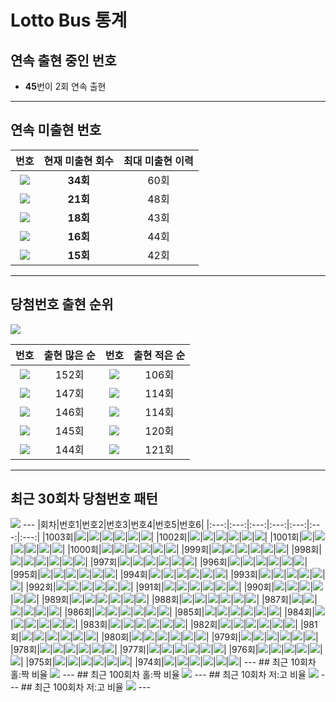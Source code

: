 # Lotto Bus 통계
## 연속 출현 중인 번호
 - **45**번이 2회 연속 출현
---
## 연속 미출현 번호
|번호|현재 미출현 회수|최대 미출현 이력|
|:---:|:---:|:---:|
|<image src="https://github.com/hello-bryan/LTStorage/blob/master/numbers/40.png"/>|**34회**|60회|
|<image src="https://github.com/hello-bryan/LTStorage/blob/master/numbers/5.png"/>|**21회**|48회|
|<image src="https://github.com/hello-bryan/LTStorage/blob/master/numbers/34.png"/>|**18회**|43회|
|<image src="https://github.com/hello-bryan/LTStorage/blob/master/numbers/23.png"/>|**16회**|44회|
|<image src="https://github.com/hello-bryan/LTStorage/blob/master/numbers/30.png"/>|**15회**|42회|
---
## 당첨번호 출현 순위
<image src="https://github.com/hello-bryan/LTStorage/blob/master/images/number_appearance_10.png" />  
 
|번호|출현 많은 순|번호|출현 적은 순|
|:---:|:---:|:---:|:---:|
|<image src="https://github.com/hello-bryan/LTStorage/blob/master/numbers/34.png" />|152회|<image src="https://github.com/hello-bryan/LTStorage/blob/master/numbers/9.png" />|106회|
|<image src="https://github.com/hello-bryan/LTStorage/blob/master/numbers/18.png" />|147회|<image src="https://github.com/hello-bryan/LTStorage/blob/master/numbers/32.png" />|114회|
|<image src="https://github.com/hello-bryan/LTStorage/blob/master/numbers/43.png" />|146회|<image src="https://github.com/hello-bryan/LTStorage/blob/master/numbers/22.png" />|114회|
|<image src="https://github.com/hello-bryan/LTStorage/blob/master/numbers/27.png" />|145회|<image src="https://github.com/hello-bryan/LTStorage/blob/master/numbers/30.png" />|120회|
|<image src="https://github.com/hello-bryan/LTStorage/blob/master/numbers/13.png" />|144회|<image src="https://github.com/hello-bryan/LTStorage/blob/master/numbers/23.png" />|121회|
---
## 최근 30회차 당첨번호 패턴
<image src="https://github.com/hello-bryan/LTStorage/blob/master/images/recent_30_win_num_pattern.png" />
---
|회차|번호1|번호2|번호3|번호4|번호5|번호6|
|:---:|:---:|:---:|:---:|:---:|:---:|:---:|
|1003회|<image src="https://github.com/hello-bryan/LTStorage/blob/master/numbers/1.png" />|<image src="https://github.com/hello-bryan/LTStorage/blob/master/numbers/4.png" />|<image src="https://github.com/hello-bryan/LTStorage/blob/master/numbers/29.png" />|<image src="https://github.com/hello-bryan/LTStorage/blob/master/numbers/39.png" />|<image src="https://github.com/hello-bryan/LTStorage/blob/master/numbers/43.png" />|<image src="https://github.com/hello-bryan/LTStorage/blob/master/numbers/45.png" />|
|1002회|<image src="https://github.com/hello-bryan/LTStorage/blob/master/numbers/17.png" />|<image src="https://github.com/hello-bryan/LTStorage/blob/master/numbers/25.png" />|<image src="https://github.com/hello-bryan/LTStorage/blob/master/numbers/33.png" />|<image src="https://github.com/hello-bryan/LTStorage/blob/master/numbers/35.png" />|<image src="https://github.com/hello-bryan/LTStorage/blob/master/numbers/38.png" />|<image src="https://github.com/hello-bryan/LTStorage/blob/master/numbers/45.png" />|
|1001회|<image src="https://github.com/hello-bryan/LTStorage/blob/master/numbers/6.png" />|<image src="https://github.com/hello-bryan/LTStorage/blob/master/numbers/10.png" />|<image src="https://github.com/hello-bryan/LTStorage/blob/master/numbers/12.png" />|<image src="https://github.com/hello-bryan/LTStorage/blob/master/numbers/14.png" />|<image src="https://github.com/hello-bryan/LTStorage/blob/master/numbers/20.png" />|<image src="https://github.com/hello-bryan/LTStorage/blob/master/numbers/42.png" />|
|1000회|<image src="https://github.com/hello-bryan/LTStorage/blob/master/numbers/2.png" />|<image src="https://github.com/hello-bryan/LTStorage/blob/master/numbers/8.png" />|<image src="https://github.com/hello-bryan/LTStorage/blob/master/numbers/19.png" />|<image src="https://github.com/hello-bryan/LTStorage/blob/master/numbers/22.png" />|<image src="https://github.com/hello-bryan/LTStorage/blob/master/numbers/32.png" />|<image src="https://github.com/hello-bryan/LTStorage/blob/master/numbers/42.png" />|
|999회|<image src="https://github.com/hello-bryan/LTStorage/blob/master/numbers/1.png" />|<image src="https://github.com/hello-bryan/LTStorage/blob/master/numbers/3.png" />|<image src="https://github.com/hello-bryan/LTStorage/blob/master/numbers/9.png" />|<image src="https://github.com/hello-bryan/LTStorage/blob/master/numbers/14.png" />|<image src="https://github.com/hello-bryan/LTStorage/blob/master/numbers/18.png" />|<image src="https://github.com/hello-bryan/LTStorage/blob/master/numbers/28.png" />|
|998회|<image src="https://github.com/hello-bryan/LTStorage/blob/master/numbers/13.png" />|<image src="https://github.com/hello-bryan/LTStorage/blob/master/numbers/17.png" />|<image src="https://github.com/hello-bryan/LTStorage/blob/master/numbers/18.png" />|<image src="https://github.com/hello-bryan/LTStorage/blob/master/numbers/20.png" />|<image src="https://github.com/hello-bryan/LTStorage/blob/master/numbers/42.png" />|<image src="https://github.com/hello-bryan/LTStorage/blob/master/numbers/45.png" />|
|997회|<image src="https://github.com/hello-bryan/LTStorage/blob/master/numbers/4.png" />|<image src="https://github.com/hello-bryan/LTStorage/blob/master/numbers/7.png" />|<image src="https://github.com/hello-bryan/LTStorage/blob/master/numbers/14.png" />|<image src="https://github.com/hello-bryan/LTStorage/blob/master/numbers/16.png" />|<image src="https://github.com/hello-bryan/LTStorage/blob/master/numbers/24.png" />|<image src="https://github.com/hello-bryan/LTStorage/blob/master/numbers/44.png" />|
|996회|<image src="https://github.com/hello-bryan/LTStorage/blob/master/numbers/6.png" />|<image src="https://github.com/hello-bryan/LTStorage/blob/master/numbers/11.png" />|<image src="https://github.com/hello-bryan/LTStorage/blob/master/numbers/15.png" />|<image src="https://github.com/hello-bryan/LTStorage/blob/master/numbers/24.png" />|<image src="https://github.com/hello-bryan/LTStorage/blob/master/numbers/32.png" />|<image src="https://github.com/hello-bryan/LTStorage/blob/master/numbers/39.png" />|
|995회|<image src="https://github.com/hello-bryan/LTStorage/blob/master/numbers/1.png" />|<image src="https://github.com/hello-bryan/LTStorage/blob/master/numbers/4.png" />|<image src="https://github.com/hello-bryan/LTStorage/blob/master/numbers/13.png" />|<image src="https://github.com/hello-bryan/LTStorage/blob/master/numbers/29.png" />|<image src="https://github.com/hello-bryan/LTStorage/blob/master/numbers/38.png" />|<image src="https://github.com/hello-bryan/LTStorage/blob/master/numbers/39.png" />|
|994회|<image src="https://github.com/hello-bryan/LTStorage/blob/master/numbers/1.png" />|<image src="https://github.com/hello-bryan/LTStorage/blob/master/numbers/3.png" />|<image src="https://github.com/hello-bryan/LTStorage/blob/master/numbers/8.png" />|<image src="https://github.com/hello-bryan/LTStorage/blob/master/numbers/24.png" />|<image src="https://github.com/hello-bryan/LTStorage/blob/master/numbers/27.png" />|<image src="https://github.com/hello-bryan/LTStorage/blob/master/numbers/35.png" />|
|993회|<image src="https://github.com/hello-bryan/LTStorage/blob/master/numbers/6.png" />|<image src="https://github.com/hello-bryan/LTStorage/blob/master/numbers/14.png" />|<image src="https://github.com/hello-bryan/LTStorage/blob/master/numbers/16.png" />|<image src="https://github.com/hello-bryan/LTStorage/blob/master/numbers/18.png" />|<image src="https://github.com/hello-bryan/LTStorage/blob/master/numbers/24.png" />|<image src="https://github.com/hello-bryan/LTStorage/blob/master/numbers/42.png" />|
|992회|<image src="https://github.com/hello-bryan/LTStorage/blob/master/numbers/12.png" />|<image src="https://github.com/hello-bryan/LTStorage/blob/master/numbers/20.png" />|<image src="https://github.com/hello-bryan/LTStorage/blob/master/numbers/26.png" />|<image src="https://github.com/hello-bryan/LTStorage/blob/master/numbers/33.png" />|<image src="https://github.com/hello-bryan/LTStorage/blob/master/numbers/44.png" />|<image src="https://github.com/hello-bryan/LTStorage/blob/master/numbers/45.png" />|
|991회|<image src="https://github.com/hello-bryan/LTStorage/blob/master/numbers/13.png" />|<image src="https://github.com/hello-bryan/LTStorage/blob/master/numbers/18.png" />|<image src="https://github.com/hello-bryan/LTStorage/blob/master/numbers/25.png" />|<image src="https://github.com/hello-bryan/LTStorage/blob/master/numbers/31.png" />|<image src="https://github.com/hello-bryan/LTStorage/blob/master/numbers/33.png" />|<image src="https://github.com/hello-bryan/LTStorage/blob/master/numbers/44.png" />|
|990회|<image src="https://github.com/hello-bryan/LTStorage/blob/master/numbers/2.png" />|<image src="https://github.com/hello-bryan/LTStorage/blob/master/numbers/4.png" />|<image src="https://github.com/hello-bryan/LTStorage/blob/master/numbers/25.png" />|<image src="https://github.com/hello-bryan/LTStorage/blob/master/numbers/26.png" />|<image src="https://github.com/hello-bryan/LTStorage/blob/master/numbers/36.png" />|<image src="https://github.com/hello-bryan/LTStorage/blob/master/numbers/37.png" />|
|989회|<image src="https://github.com/hello-bryan/LTStorage/blob/master/numbers/17.png" />|<image src="https://github.com/hello-bryan/LTStorage/blob/master/numbers/18.png" />|<image src="https://github.com/hello-bryan/LTStorage/blob/master/numbers/21.png" />|<image src="https://github.com/hello-bryan/LTStorage/blob/master/numbers/27.png" />|<image src="https://github.com/hello-bryan/LTStorage/blob/master/numbers/29.png" />|<image src="https://github.com/hello-bryan/LTStorage/blob/master/numbers/33.png" />|
|988회|<image src="https://github.com/hello-bryan/LTStorage/blob/master/numbers/2.png" />|<image src="https://github.com/hello-bryan/LTStorage/blob/master/numbers/13.png" />|<image src="https://github.com/hello-bryan/LTStorage/blob/master/numbers/20.png" />|<image src="https://github.com/hello-bryan/LTStorage/blob/master/numbers/30.png" />|<image src="https://github.com/hello-bryan/LTStorage/blob/master/numbers/31.png" />|<image src="https://github.com/hello-bryan/LTStorage/blob/master/numbers/41.png" />|
|987회|<image src="https://github.com/hello-bryan/LTStorage/blob/master/numbers/2.png" />|<image src="https://github.com/hello-bryan/LTStorage/blob/master/numbers/4.png" />|<image src="https://github.com/hello-bryan/LTStorage/blob/master/numbers/15.png" />|<image src="https://github.com/hello-bryan/LTStorage/blob/master/numbers/23.png" />|<image src="https://github.com/hello-bryan/LTStorage/blob/master/numbers/29.png" />|<image src="https://github.com/hello-bryan/LTStorage/blob/master/numbers/38.png" />|
|986회|<image src="https://github.com/hello-bryan/LTStorage/blob/master/numbers/7.png" />|<image src="https://github.com/hello-bryan/LTStorage/blob/master/numbers/10.png" />|<image src="https://github.com/hello-bryan/LTStorage/blob/master/numbers/16.png" />|<image src="https://github.com/hello-bryan/LTStorage/blob/master/numbers/28.png" />|<image src="https://github.com/hello-bryan/LTStorage/blob/master/numbers/41.png" />|<image src="https://github.com/hello-bryan/LTStorage/blob/master/numbers/42.png" />|
|985회|<image src="https://github.com/hello-bryan/LTStorage/blob/master/numbers/17.png" />|<image src="https://github.com/hello-bryan/LTStorage/blob/master/numbers/21.png" />|<image src="https://github.com/hello-bryan/LTStorage/blob/master/numbers/23.png" />|<image src="https://github.com/hello-bryan/LTStorage/blob/master/numbers/30.png" />|<image src="https://github.com/hello-bryan/LTStorage/blob/master/numbers/34.png" />|<image src="https://github.com/hello-bryan/LTStorage/blob/master/numbers/44.png" />|
|984회|<image src="https://github.com/hello-bryan/LTStorage/blob/master/numbers/3.png" />|<image src="https://github.com/hello-bryan/LTStorage/blob/master/numbers/10.png" />|<image src="https://github.com/hello-bryan/LTStorage/blob/master/numbers/23.png" />|<image src="https://github.com/hello-bryan/LTStorage/blob/master/numbers/35.png" />|<image src="https://github.com/hello-bryan/LTStorage/blob/master/numbers/36.png" />|<image src="https://github.com/hello-bryan/LTStorage/blob/master/numbers/37.png" />|
|983회|<image src="https://github.com/hello-bryan/LTStorage/blob/master/numbers/13.png" />|<image src="https://github.com/hello-bryan/LTStorage/blob/master/numbers/23.png" />|<image src="https://github.com/hello-bryan/LTStorage/blob/master/numbers/26.png" />|<image src="https://github.com/hello-bryan/LTStorage/blob/master/numbers/31.png" />|<image src="https://github.com/hello-bryan/LTStorage/blob/master/numbers/35.png" />|<image src="https://github.com/hello-bryan/LTStorage/blob/master/numbers/43.png" />|
|982회|<image src="https://github.com/hello-bryan/LTStorage/blob/master/numbers/5.png" />|<image src="https://github.com/hello-bryan/LTStorage/blob/master/numbers/7.png" />|<image src="https://github.com/hello-bryan/LTStorage/blob/master/numbers/13.png" />|<image src="https://github.com/hello-bryan/LTStorage/blob/master/numbers/20.png" />|<image src="https://github.com/hello-bryan/LTStorage/blob/master/numbers/21.png" />|<image src="https://github.com/hello-bryan/LTStorage/blob/master/numbers/44.png" />|
|981회|<image src="https://github.com/hello-bryan/LTStorage/blob/master/numbers/27.png" />|<image src="https://github.com/hello-bryan/LTStorage/blob/master/numbers/36.png" />|<image src="https://github.com/hello-bryan/LTStorage/blob/master/numbers/37.png" />|<image src="https://github.com/hello-bryan/LTStorage/blob/master/numbers/41.png" />|<image src="https://github.com/hello-bryan/LTStorage/blob/master/numbers/43.png" />|<image src="https://github.com/hello-bryan/LTStorage/blob/master/numbers/45.png" />|
|980회|<image src="https://github.com/hello-bryan/LTStorage/blob/master/numbers/3.png" />|<image src="https://github.com/hello-bryan/LTStorage/blob/master/numbers/13.png" />|<image src="https://github.com/hello-bryan/LTStorage/blob/master/numbers/16.png" />|<image src="https://github.com/hello-bryan/LTStorage/blob/master/numbers/23.png" />|<image src="https://github.com/hello-bryan/LTStorage/blob/master/numbers/24.png" />|<image src="https://github.com/hello-bryan/LTStorage/blob/master/numbers/35.png" />|
|979회|<image src="https://github.com/hello-bryan/LTStorage/blob/master/numbers/7.png" />|<image src="https://github.com/hello-bryan/LTStorage/blob/master/numbers/11.png" />|<image src="https://github.com/hello-bryan/LTStorage/blob/master/numbers/16.png" />|<image src="https://github.com/hello-bryan/LTStorage/blob/master/numbers/21.png" />|<image src="https://github.com/hello-bryan/LTStorage/blob/master/numbers/27.png" />|<image src="https://github.com/hello-bryan/LTStorage/blob/master/numbers/33.png" />|
|978회|<image src="https://github.com/hello-bryan/LTStorage/blob/master/numbers/1.png" />|<image src="https://github.com/hello-bryan/LTStorage/blob/master/numbers/7.png" />|<image src="https://github.com/hello-bryan/LTStorage/blob/master/numbers/15.png" />|<image src="https://github.com/hello-bryan/LTStorage/blob/master/numbers/32.png" />|<image src="https://github.com/hello-bryan/LTStorage/blob/master/numbers/34.png" />|<image src="https://github.com/hello-bryan/LTStorage/blob/master/numbers/42.png" />|
|977회|<image src="https://github.com/hello-bryan/LTStorage/blob/master/numbers/2.png" />|<image src="https://github.com/hello-bryan/LTStorage/blob/master/numbers/9.png" />|<image src="https://github.com/hello-bryan/LTStorage/blob/master/numbers/10.png" />|<image src="https://github.com/hello-bryan/LTStorage/blob/master/numbers/14.png" />|<image src="https://github.com/hello-bryan/LTStorage/blob/master/numbers/22.png" />|<image src="https://github.com/hello-bryan/LTStorage/blob/master/numbers/44.png" />|
|976회|<image src="https://github.com/hello-bryan/LTStorage/blob/master/numbers/4.png" />|<image src="https://github.com/hello-bryan/LTStorage/blob/master/numbers/12.png" />|<image src="https://github.com/hello-bryan/LTStorage/blob/master/numbers/14.png" />|<image src="https://github.com/hello-bryan/LTStorage/blob/master/numbers/25.png" />|<image src="https://github.com/hello-bryan/LTStorage/blob/master/numbers/35.png" />|<image src="https://github.com/hello-bryan/LTStorage/blob/master/numbers/37.png" />|
|975회|<image src="https://github.com/hello-bryan/LTStorage/blob/master/numbers/7.png" />|<image src="https://github.com/hello-bryan/LTStorage/blob/master/numbers/8.png" />|<image src="https://github.com/hello-bryan/LTStorage/blob/master/numbers/9.png" />|<image src="https://github.com/hello-bryan/LTStorage/blob/master/numbers/17.png" />|<image src="https://github.com/hello-bryan/LTStorage/blob/master/numbers/22.png" />|<image src="https://github.com/hello-bryan/LTStorage/blob/master/numbers/24.png" />|
|974회|<image src="https://github.com/hello-bryan/LTStorage/blob/master/numbers/1.png" />|<image src="https://github.com/hello-bryan/LTStorage/blob/master/numbers/2.png" />|<image src="https://github.com/hello-bryan/LTStorage/blob/master/numbers/11.png" />|<image src="https://github.com/hello-bryan/LTStorage/blob/master/numbers/16.png" />|<image src="https://github.com/hello-bryan/LTStorage/blob/master/numbers/39.png" />|<image src="https://github.com/hello-bryan/LTStorage/blob/master/numbers/44.png" />|
---
## 최근 10회차 홀:짝 비율
<image src="https://github.com/hello-bryan/LTStorage/blob/master/images/Odd_Even_rate_10.png" />
---
## 최근 100회차 홀:짝 비율
<image src="https://github.com/hello-bryan/LTStorage/blob/master/images/Odd_Even_rate_100.png" />
---
## 최근 10회차 저:고 비율
<image src="https://github.com/hello-bryan/LTStorage/blob/master/images/Low_High_rate_10.png" />
---
## 최근 100회차 저:고 비율
<image src="https://github.com/hello-bryan/LTStorage/blob/master/images/Low_High_rate_100.png" />
---